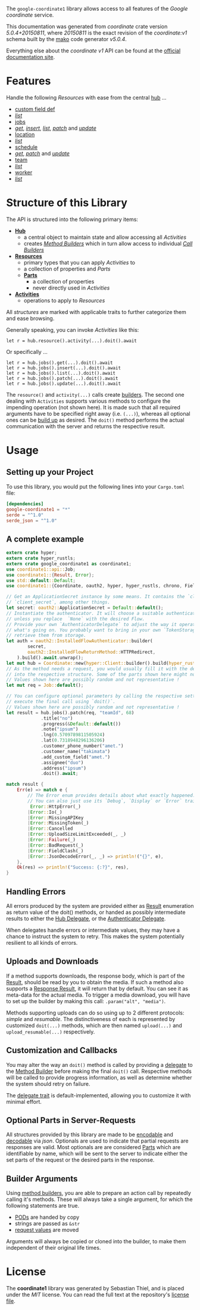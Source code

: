 <!---
DO NOT EDIT !
This file was generated automatically from 'src/generator/templates/api/README.md.mako'
DO NOT EDIT !
-->
The `google-coordinate1` library allows access to all features of the *Google coordinate* service.

This documentation was generated from *coordinate* crate version *5.0.4+20150811*, where *20150811* is the exact revision of the *coordinate:v1* schema built by the [mako](http://www.makotemplates.org/) code generator *v5.0.4*.

Everything else about the *coordinate* *v1* API can be found at the
[official documentation site](https://developers.google.com/coordinate/).
# Features

Handle the following *Resources* with ease from the central [hub](https://docs.rs/google-coordinate1/5.0.4+20150811/google_coordinate1/Coordinate) ... 

* [custom field def](https://docs.rs/google-coordinate1/5.0.4+20150811/google_coordinate1/api::CustomFieldDef)
 * [*list*](https://docs.rs/google-coordinate1/5.0.4+20150811/google_coordinate1/api::CustomFieldDefListCall)
* [jobs](https://docs.rs/google-coordinate1/5.0.4+20150811/google_coordinate1/api::Job)
 * [*get*](https://docs.rs/google-coordinate1/5.0.4+20150811/google_coordinate1/api::JobGetCall), [*insert*](https://docs.rs/google-coordinate1/5.0.4+20150811/google_coordinate1/api::JobInsertCall), [*list*](https://docs.rs/google-coordinate1/5.0.4+20150811/google_coordinate1/api::JobListCall), [*patch*](https://docs.rs/google-coordinate1/5.0.4+20150811/google_coordinate1/api::JobPatchCall) and [*update*](https://docs.rs/google-coordinate1/5.0.4+20150811/google_coordinate1/api::JobUpdateCall)
* [location](https://docs.rs/google-coordinate1/5.0.4+20150811/google_coordinate1/api::Location)
 * [*list*](https://docs.rs/google-coordinate1/5.0.4+20150811/google_coordinate1/api::LocationListCall)
* [schedule](https://docs.rs/google-coordinate1/5.0.4+20150811/google_coordinate1/api::Schedule)
 * [*get*](https://docs.rs/google-coordinate1/5.0.4+20150811/google_coordinate1/api::ScheduleGetCall), [*patch*](https://docs.rs/google-coordinate1/5.0.4+20150811/google_coordinate1/api::SchedulePatchCall) and [*update*](https://docs.rs/google-coordinate1/5.0.4+20150811/google_coordinate1/api::ScheduleUpdateCall)
* [team](https://docs.rs/google-coordinate1/5.0.4+20150811/google_coordinate1/api::Team)
 * [*list*](https://docs.rs/google-coordinate1/5.0.4+20150811/google_coordinate1/api::TeamListCall)
* [worker](https://docs.rs/google-coordinate1/5.0.4+20150811/google_coordinate1/api::Worker)
 * [*list*](https://docs.rs/google-coordinate1/5.0.4+20150811/google_coordinate1/api::WorkerListCall)




# Structure of this Library

The API is structured into the following primary items:

* **[Hub](https://docs.rs/google-coordinate1/5.0.4+20150811/google_coordinate1/Coordinate)**
    * a central object to maintain state and allow accessing all *Activities*
    * creates [*Method Builders*](https://docs.rs/google-coordinate1/5.0.4+20150811/google_coordinate1/client::MethodsBuilder) which in turn
      allow access to individual [*Call Builders*](https://docs.rs/google-coordinate1/5.0.4+20150811/google_coordinate1/client::CallBuilder)
* **[Resources](https://docs.rs/google-coordinate1/5.0.4+20150811/google_coordinate1/client::Resource)**
    * primary types that you can apply *Activities* to
    * a collection of properties and *Parts*
    * **[Parts](https://docs.rs/google-coordinate1/5.0.4+20150811/google_coordinate1/client::Part)**
        * a collection of properties
        * never directly used in *Activities*
* **[Activities](https://docs.rs/google-coordinate1/5.0.4+20150811/google_coordinate1/client::CallBuilder)**
    * operations to apply to *Resources*

All *structures* are marked with applicable traits to further categorize them and ease browsing.

Generally speaking, you can invoke *Activities* like this:

```Rust,ignore
let r = hub.resource().activity(...).doit().await
```

Or specifically ...

```ignore
let r = hub.jobs().get(...).doit().await
let r = hub.jobs().insert(...).doit().await
let r = hub.jobs().list(...).doit().await
let r = hub.jobs().patch(...).doit().await
let r = hub.jobs().update(...).doit().await
```

The `resource()` and `activity(...)` calls create [builders][builder-pattern]. The second one dealing with `Activities` 
supports various methods to configure the impending operation (not shown here). It is made such that all required arguments have to be 
specified right away (i.e. `(...)`), whereas all optional ones can be [build up][builder-pattern] as desired.
The `doit()` method performs the actual communication with the server and returns the respective result.

# Usage

## Setting up your Project

To use this library, you would put the following lines into your `Cargo.toml` file:

```toml
[dependencies]
google-coordinate1 = "*"
serde = "^1.0"
serde_json = "^1.0"
```

## A complete example

```Rust
extern crate hyper;
extern crate hyper_rustls;
extern crate google_coordinate1 as coordinate1;
use coordinate1::api::Job;
use coordinate1::{Result, Error};
use std::default::Default;
use coordinate1::{Coordinate, oauth2, hyper, hyper_rustls, chrono, FieldMask};

// Get an ApplicationSecret instance by some means. It contains the `client_id` and 
// `client_secret`, among other things.
let secret: oauth2::ApplicationSecret = Default::default();
// Instantiate the authenticator. It will choose a suitable authentication flow for you, 
// unless you replace  `None` with the desired Flow.
// Provide your own `AuthenticatorDelegate` to adjust the way it operates and get feedback about 
// what's going on. You probably want to bring in your own `TokenStorage` to persist tokens and
// retrieve them from storage.
let auth = oauth2::InstalledFlowAuthenticator::builder(
        secret,
        oauth2::InstalledFlowReturnMethod::HTTPRedirect,
    ).build().await.unwrap();
let mut hub = Coordinate::new(hyper::Client::builder().build(hyper_rustls::HttpsConnectorBuilder::new().with_native_roots().https_or_http().enable_http1().build()), auth);
// As the method needs a request, you would usually fill it with the desired information
// into the respective structure. Some of the parts shown here might not be applicable !
// Values shown here are possibly random and not representative !
let mut req = Job::default();

// You can configure optional parameters by calling the respective setters at will, and
// execute the final call using `doit()`.
// Values shown here are possibly random and not representative !
let result = hub.jobs().patch(req, "teamId", 68)
             .title("no")
             .progress(&Default::default())
             .note("ipsum")
             .lng(0.5709789811505924)
             .lat(0.7318948296136206)
             .customer_phone_number("amet.")
             .customer_name("takimata")
             .add_custom_field("amet.")
             .assignee("duo")
             .address("ipsum")
             .doit().await;

match result {
    Err(e) => match e {
        // The Error enum provides details about what exactly happened.
        // You can also just use its `Debug`, `Display` or `Error` traits
         Error::HttpError(_)
        |Error::Io(_)
        |Error::MissingAPIKey
        |Error::MissingToken(_)
        |Error::Cancelled
        |Error::UploadSizeLimitExceeded(_, _)
        |Error::Failure(_)
        |Error::BadRequest(_)
        |Error::FieldClash(_)
        |Error::JsonDecodeError(_, _) => println!("{}", e),
    },
    Ok(res) => println!("Success: {:?}", res),
}

```
## Handling Errors

All errors produced by the system are provided either as [Result](https://docs.rs/google-coordinate1/5.0.4+20150811/google_coordinate1/client::Result) enumeration as return value of
the doit() methods, or handed as possibly intermediate results to either the 
[Hub Delegate](https://docs.rs/google-coordinate1/5.0.4+20150811/google_coordinate1/client::Delegate), or the [Authenticator Delegate](https://docs.rs/yup-oauth2/*/yup_oauth2/trait.AuthenticatorDelegate.html).

When delegates handle errors or intermediate values, they may have a chance to instruct the system to retry. This 
makes the system potentially resilient to all kinds of errors.

## Uploads and Downloads
If a method supports downloads, the response body, which is part of the [Result](https://docs.rs/google-coordinate1/5.0.4+20150811/google_coordinate1/client::Result), should be
read by you to obtain the media.
If such a method also supports a [Response Result](https://docs.rs/google-coordinate1/5.0.4+20150811/google_coordinate1/client::ResponseResult), it will return that by default.
You can see it as meta-data for the actual media. To trigger a media download, you will have to set up the builder by making
this call: `.param("alt", "media")`.

Methods supporting uploads can do so using up to 2 different protocols: 
*simple* and *resumable*. The distinctiveness of each is represented by customized 
`doit(...)` methods, which are then named `upload(...)` and `upload_resumable(...)` respectively.

## Customization and Callbacks

You may alter the way an `doit()` method is called by providing a [delegate](https://docs.rs/google-coordinate1/5.0.4+20150811/google_coordinate1/client::Delegate) to the 
[Method Builder](https://docs.rs/google-coordinate1/5.0.4+20150811/google_coordinate1/client::CallBuilder) before making the final `doit()` call. 
Respective methods will be called to provide progress information, as well as determine whether the system should 
retry on failure.

The [delegate trait](https://docs.rs/google-coordinate1/5.0.4+20150811/google_coordinate1/client::Delegate) is default-implemented, allowing you to customize it with minimal effort.

## Optional Parts in Server-Requests

All structures provided by this library are made to be [encodable](https://docs.rs/google-coordinate1/5.0.4+20150811/google_coordinate1/client::RequestValue) and 
[decodable](https://docs.rs/google-coordinate1/5.0.4+20150811/google_coordinate1/client::ResponseResult) via *json*. Optionals are used to indicate that partial requests are responses 
are valid.
Most optionals are are considered [Parts](https://docs.rs/google-coordinate1/5.0.4+20150811/google_coordinate1/client::Part) which are identifiable by name, which will be sent to 
the server to indicate either the set parts of the request or the desired parts in the response.

## Builder Arguments

Using [method builders](https://docs.rs/google-coordinate1/5.0.4+20150811/google_coordinate1/client::CallBuilder), you are able to prepare an action call by repeatedly calling it's methods.
These will always take a single argument, for which the following statements are true.

* [PODs][wiki-pod] are handed by copy
* strings are passed as `&str`
* [request values](https://docs.rs/google-coordinate1/5.0.4+20150811/google_coordinate1/client::RequestValue) are moved

Arguments will always be copied or cloned into the builder, to make them independent of their original life times.

[wiki-pod]: http://en.wikipedia.org/wiki/Plain_old_data_structure
[builder-pattern]: http://en.wikipedia.org/wiki/Builder_pattern
[google-go-api]: https://github.com/google/google-api-go-client

# License
The **coordinate1** library was generated by Sebastian Thiel, and is placed 
under the *MIT* license.
You can read the full text at the repository's [license file][repo-license].

[repo-license]: https://github.com/Byron/google-apis-rsblob/main/LICENSE.md

